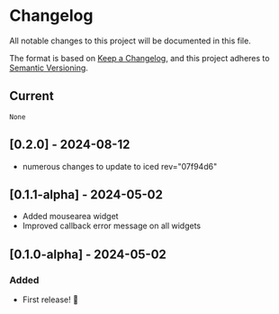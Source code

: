 # Changelog
All notable changes to this project will be documented in this file.

The format is based on [Keep a Changelog](https://keepachangelog.com/en/1.0.0/),
and this project adheres to [Semantic Versioning](https://semver.org/spec/v2.0.0.html).

## Current
    None
## [0.2.0] - 2024-08-12
- numerous changes to update to iced rev="07f94d6"

## [0.1.1-alpha] - 2024-05-02
- Added mousearea widget
- Improved callback error message on all widgets 

## [0.1.0-alpha] - 2024-05-02
### Added
- First release! :tada:
